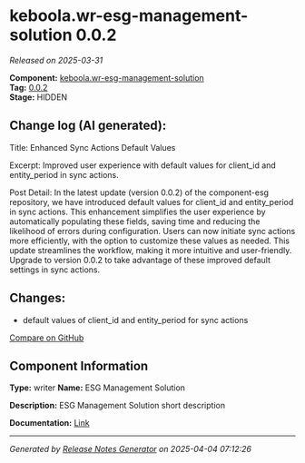 #  keboola.wr-esg-management-solution 0.0.2

_Released on 2025-03-31_

**Component:** [keboola.wr-esg-management-solution](https://github.com/keboola/component-esg)  
**Tag:** [0.0.2](https://github.com/keboola/component-esg/releases/tag/0.0.2)  
**Stage:** HIDDEN


## Change log (AI generated):
Title:
Enhanced Sync Actions Default Values

Excerpt:
Improved user experience with default values for client_id and entity_period in sync actions.

Post Detail:
In the latest update (version 0.0.2) of the component-esg repository, we have introduced default values for client_id and entity_period in sync actions. This enhancement simplifies the user experience by automatically populating these fields, saving time and reducing the likelihood of errors during configuration. Users can now initiate sync actions more efficiently, with the option to customize these values as needed. This update streamlines the workflow, making it more intuitive and user-friendly. Upgrade to version 0.0.2 to take advantage of these improved default settings in sync actions.



## Changes:



- default values of client_id and entity_period for sync actions 



[Compare on GitHub](https://github.com/keboola/component-esg/compare/0.0.1...0.0.2)



## Component Information
**Type:** writer
**Name:** ESG Management Solution

**Description:** ESG Management Solution short description


**Documentation:** [Link](https://github.com/keboola/component-esg/blob/master/README.md)



---
_Generated by [Release Notes Generator](https://github.com/keboola/release-notes-generator)
on 2025-04-04 07:12:26_